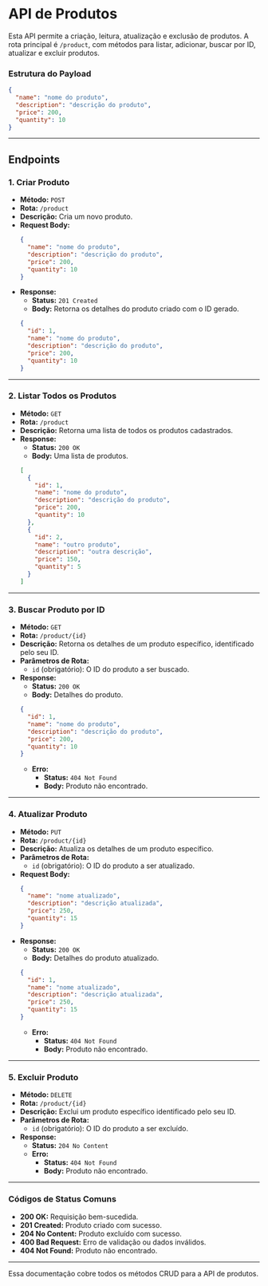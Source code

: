 # API de Produtos

Esta API permite a criação, leitura, atualização e exclusão de produtos. A rota principal é `/product`, com métodos para listar, adicionar, buscar por ID, atualizar e excluir produtos.

### Estrutura do Payload

```json
{
  "name": "nome do produto",
  "description": "descrição do produto",
  "price": 200,
  "quantity": 10
}
```

---

## Endpoints

### 1. **Criar Produto**

- **Método:** `POST`
- **Rota:** `/product`
- **Descrição:** Cria um novo produto.
- **Request Body:**
  ```json
  {
    "name": "nome do produto",
    "description": "descrição do produto",
    "price": 200,
    "quantity": 10
  }
  ```
- **Response:**
  - **Status:** `201 Created`
  - **Body:** Retorna os detalhes do produto criado com o ID gerado.
  ```json
  {
    "id": 1,
    "name": "nome do produto",
    "description": "descrição do produto",
    "price": 200,
    "quantity": 10
  }
  ```

---

### 2. **Listar Todos os Produtos**

- **Método:** `GET`
- **Rota:** `/product`
- **Descrição:** Retorna uma lista de todos os produtos cadastrados.
- **Response:**
  - **Status:** `200 OK`
  - **Body:** Uma lista de produtos.
  ```json
  [
    {
      "id": 1,
      "name": "nome do produto",
      "description": "descrição do produto",
      "price": 200,
      "quantity": 10
    },
    {
      "id": 2,
      "name": "outro produto",
      "description": "outra descrição",
      "price": 150,
      "quantity": 5
    }
  ]
  ```

---

### 3. **Buscar Produto por ID**

- **Método:** `GET`
- **Rota:** `/product/{id}`
- **Descrição:** Retorna os detalhes de um produto específico, identificado pelo seu ID.
- **Parâmetros de Rota:**
  - `id` (obrigatório): O ID do produto a ser buscado.
- **Response:**
  - **Status:** `200 OK`
  - **Body:** Detalhes do produto.
  ```json
  {
    "id": 1,
    "name": "nome do produto",
    "description": "descrição do produto",
    "price": 200,
    "quantity": 10
  }
  ```
  - **Erro:**
    - **Status:** `404 Not Found`
    - **Body:** Produto não encontrado.

---

### 4. **Atualizar Produto**

- **Método:** `PUT`
- **Rota:** `/product/{id}`
- **Descrição:** Atualiza os detalhes de um produto específico.
- **Parâmetros de Rota:**
  - `id` (obrigatório): O ID do produto a ser atualizado.
- **Request Body:**
  ```json
  {
    "name": "nome atualizado",
    "description": "descrição atualizada",
    "price": 250,
    "quantity": 15
  }
  ```
- **Response:**
  - **Status:** `200 OK`
  - **Body:** Detalhes do produto atualizado.
  ```json
  {
    "id": 1,
    "name": "nome atualizado",
    "description": "descrição atualizada",
    "price": 250,
    "quantity": 15
  }
  ```
  - **Erro:**
    - **Status:** `404 Not Found`
    - **Body:** Produto não encontrado.

---

### 5. **Excluir Produto**

- **Método:** `DELETE`
- **Rota:** `/product/{id}`
- **Descrição:** Exclui um produto específico identificado pelo seu ID.
- **Parâmetros de Rota:**
  - `id` (obrigatório): O ID do produto a ser excluído.
- **Response:**
  - **Status:** `204 No Content`
  - **Erro:**
    - **Status:** `404 Not Found`
    - **Body:** Produto não encontrado.

---

### Códigos de Status Comuns

- **200 OK:** Requisição bem-sucedida.
- **201 Created:** Produto criado com sucesso.
- **204 No Content:** Produto excluído com sucesso.
- **400 Bad Request:** Erro de validação ou dados inválidos.
- **404 Not Found:** Produto não encontrado.

---

Essa documentação cobre todos os métodos CRUD para a API de produtos.
